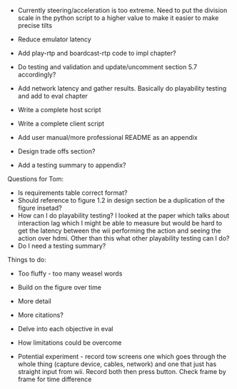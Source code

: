 - Currently steering/acceleration is too extreme. Need to put the division scale in the python script to a higher value to make it easier to make precise tilts
- Reduce emulator latency 

- Add play-rtp and boardcast-rtp code to impl chapter?
- Do testing and validation and update/uncomment section 5.7 accordingly?

- Add network latency and gather results. Basically do playability testing and add to eval chapter
- Write a complete host script
- Write a complete client script
- Add user manual/more professional README as an appendix

- Design trade offs section?
- Add a testing summary to appendix?
  
Questions for Tom:

- Is requirements table correct format?
- Should reference to figure 1.2 in design section be a duplication of the figure insetad?
- How can I do playability testing? I looked at the paper which talks about interaction lag which I might be able to measure but would be hard to get the latency between the wii performing the action and seeing the action over hdmi. Other than this what other playability testing can I do?
- Do I need a testing summary? 

Things to do:
- Too fluffy - too many weasel words
- Build on the figure over time
- More detail
- More citations?

- Delve into each objective in eval
- How limitations could be overcome
- Potential experiment - record tow screens one which goes through the whole thing (capture device, cables, network) and one that just has straight input from wii. Record both then press button. Check frame by frame for time difference
